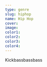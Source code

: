 ```yaml
---
type: genre
slug: hiphop
name: Hip Hop
cover:
image:
color1:
color2:
color3:
color4:
---
```



Kickbassbassbass
